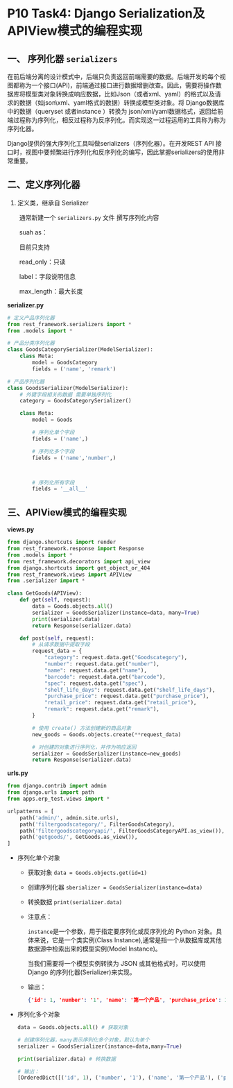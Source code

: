 
# P10 Task4: Django Serialization及APIView模式的编程实现

## 一、 序列化器 `serializers`

在前后端分离的设计模式中，后端只负责返回前端需要的数据。后端开发的每个视图都称为一个接口(API)，前端通过接口进行数据增删改查。因此，需要将操作数据库将模型类对象转换成响应数据，比如Json（或者xml、yaml）的格式以及请求的数据（如json\xml、yaml格式的数据）转换成模型类对象。将 Django数据库中的数据（queryset 或者instance ）转换为 json/xml/yaml数据格式，返回给前端过程称为序列化，相反过程称为反序列化。而实现这一过程运用的工具称为称为序列化器。

Django提供的强大序列化工具叫做serializers（序列化器）。在开发REST API 接口时，视图中要频繁进行序列化和反序列化的编写，因此掌握serializers的使用非常重要。


## 二、定义序列化器

1. 定义类，继承自 Serializer

　　通常新建一个 `serializers.py` 文件 撰写序列化内容

　　suah as：

　　目前只支持

　　read_only：只读

　　label：字段说明信息

　　max_length：最大长度

**serializer.py**

```python
# 定义产品序列化器
from rest_framework.serializers import *
from .models import *

# 产品分类序列化器
class GoodsCategorySerializer(ModelSerializer):
    class Meta:
        model = GoodsCategory
        fields = ('name', 'remark')

# 产品序列化器
class GoodsSerializer(ModelSerializer):
    # 外键字段相关的数据 需要单独序列化
    category = GoodsCategorySerializer()

    class Meta:
        model = Goods

        # 序列化单个字段
        fields = ('name',)

        # 序列化多个字段
        fields = ('name','number',)



        # 序列化所有字段
        fields = '__all__'

```
## 三、APIView模式的编程实现

**views.py**

```python
from django.shortcuts import render
from rest_framework.response import Response
from .models import *
from rest_framework.decorators import api_view
from django.shortcuts import get_object_or_404
from rest_framework.views import APIView
from .serializer import *

class GetGoods(APIView):
    def get(self, request):
        data = Goods.objects.all()
        serializer = GoodsSerializer(instance=data, many=True)
        print(serializer.data)
        return Response(serializer.data)

    def post(self, request):
        # 从请求数据中提取字段
        request_data = {
            "category": request.data.get("Goodscategory"),
            "number": request.data.get("number"),
            "name": request.data.get("name"),
            "barcode": request.data.get("barcode"),
            "spec": request.data.get("spec"),
            "shelf_life_days": request.data.get("shelf_life_days"),
            "purchase_price": request.data.get("purchase_price"),
            "retail_price": request.data.get("retail_price"),
            "remark": request.data.get("remark"),
        }

        # 使用 create() 方法创建新的商品对象
        new_goods = Goods.objects.create(**request_data)

        # 对创建的对象进行序列化，并作为响应返回
        serializer = GoodsSerializer(instance=new_goods)
        return Response(serializer.data)
```

**urls.py**

```python
from django.contrib import admin
from django.urls import path
from apps.erp_test.views import *

urlpatterns = [
    path('admin/', admin.site.urls),
    path('filtergoodscategory/', FilterGoodsCategory),
    path('filtergoodscategoryapi/', FilterGoodsCategoryAPI.as_view()),
    path('getgoods/', GetGoods.as_view()),
]
```

* 序列化单个对象

  * 获取对象  `data = Goods.objects.get(id=1)`
  * 创建序列化器 `sberializer = GoodsSerializer(instance=data)`
  * 转换数据 `print(serializer.data)`
  * 注意点：

    `instance`是一个参数，用于指定要序列化或反序列化的 Python 对象。具体来说，它是一个类实例(Class Instance),通常是指一个从数据库或其他数据源中检索出来的模型实例(Model Instance)。

    当我们需要将一个模型实例转换为 JSON 或其他格式时，可以使用 Django 的序列化器(Serializer)来实现。
  * 输出：

    ```json
    {'id': 1, 'number': '1', 'name': '第一个产品', 'purchase_price': 100.0, 'retail_price': 150.0, 'remark': '测试产品'}
    ```

* 序列化多个对象

  ```python
  data = Goods.objects.all() # 获取对象

  # 创建序列化器，many表示序列化多个对象，默认为单个
  serializer = GoodsSerializer(instance=data,many=True)

  print(serializer.data) # 转换数据

  # 输出：
  [OrderedDict([('id', 1), ('number', '1'), ('name', '第一个产品'), ('purchase_price', 100.0), ('retail_price', 150.0), ('remark', '测试产品')]), OrderedDict([('id', 2), ('number', '123'), ('name', '产品2'), ('purchase_price', 123.0), ('retail_price', 4123.0), ('remark', '测试产品2')])]  
  ```